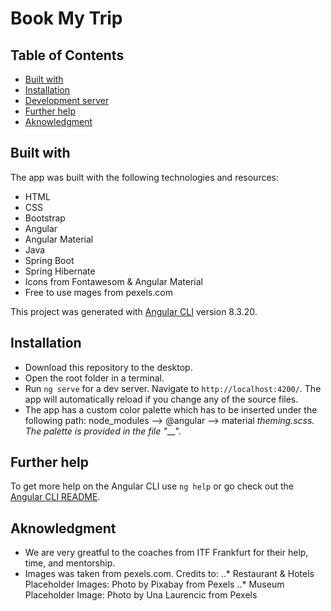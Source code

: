 # Book My Trip

## Table of Contents

* [Built with](#built-with)
* [Installation](#installation)
* [Development server](#development-server)
* [Further help](#further-help)
* [Aknowledgment](#aknowledgment)

## Built with

The app was built with the following technologies and resources:
- HTML
- CSS
- Bootstrap
- Angular
- Angular Material
- Java
- Spring Boot
- Spring Hibernate
- Icons from Fontawesom & Angular Material
- Free to use mages from pexels.com

This project was generated with [Angular CLI](https://github.com/angular/angular-cli) version 8.3.20.

## Installation

- Download this repository to the desktop.
- Open the root folder in a terminal. 
- Run `ng serve` for a dev server. Navigate to `http://localhost:4200/`. The app will automatically reload if you change any of the source files.
- The app has a custom color palette which has to be inserted under the following path: node_modules --> @angular --> material _theming.scss. The palette is provided in the file "___".

## Further help

To get more help on the Angular CLI use `ng help` or go check out the [Angular CLI README](https://github.com/angular/angular-cli/blob/master/README.md).

## Aknowledgment

- We are very greatful to the coaches from ITF Frankfurt for their help, time, and mentorship.
- Images was taken from pexels.com. Credits to: 
..* Restaurant & Hotels Placeholder Images: Photo by Pixabay from Pexels
..* Museum Placeholder Image: Photo by Una Laurencic from Pexels